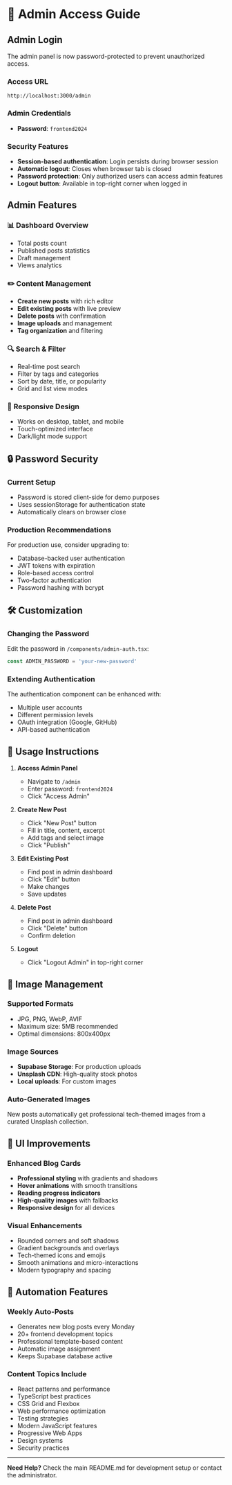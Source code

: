 # 🔐 Admin Access Guide

## Admin Login

The admin panel is now password-protected to prevent unauthorized access.

### Access URL
```
http://localhost:3000/admin
```

### Admin Credentials
- **Password**: `frontend2024`

### Security Features

- **Session-based authentication**: Login persists during browser session
- **Automatic logout**: Closes when browser tab is closed
- **Password protection**: Only authorized users can access admin features
- **Logout button**: Available in top-right corner when logged in

## Admin Features

### 📊 **Dashboard Overview**
- Total posts count
- Published posts statistics  
- Draft management
- Views analytics

### ✏️ **Content Management**
- **Create new posts** with rich editor
- **Edit existing posts** with live preview
- **Delete posts** with confirmation
- **Image uploads** and management
- **Tag organization** and filtering

### 🔍 **Search & Filter**
- Real-time post search
- Filter by tags and categories
- Sort by date, title, or popularity
- Grid and list view modes

### 📱 **Responsive Design**
- Works on desktop, tablet, and mobile
- Touch-optimized interface
- Dark/light mode support

## 🔒 Password Security

### Current Setup
- Password is stored client-side for demo purposes
- Uses sessionStorage for authentication state
- Automatically clears on browser close

### Production Recommendations
For production use, consider upgrading to:
- Database-backed user authentication
- JWT tokens with expiration
- Role-based access control
- Two-factor authentication
- Password hashing with bcrypt

## 🛠 Customization

### Changing the Password
Edit the password in `/components/admin-auth.tsx`:
```typescript
const ADMIN_PASSWORD = 'your-new-password'
```

### Extending Authentication
The authentication component can be enhanced with:
- Multiple user accounts
- Different permission levels
- OAuth integration (Google, GitHub)
- API-based authentication

## 🚀 Usage Instructions

1. **Access Admin Panel**
   - Navigate to `/admin`
   - Enter password: `frontend2024`
   - Click "Access Admin"

2. **Create New Post**
   - Click "New Post" button
   - Fill in title, content, excerpt
   - Add tags and select image
   - Click "Publish"

3. **Edit Existing Post**
   - Find post in admin dashboard
   - Click "Edit" button
   - Make changes
   - Save updates

4. **Delete Post**
   - Find post in admin dashboard
   - Click "Delete" button
   - Confirm deletion

5. **Logout**
   - Click "Logout Admin" in top-right corner

## 📸 Image Management

### Supported Formats
- JPG, PNG, WebP, AVIF
- Maximum size: 5MB recommended
- Optimal dimensions: 800x400px

### Image Sources
- **Supabase Storage**: For production uploads
- **Unsplash CDN**: High-quality stock photos
- **Local uploads**: For custom images

### Auto-Generated Images
New posts automatically get professional tech-themed images from a curated Unsplash collection.

## 🎨 UI Improvements

### Enhanced Blog Cards
- **Professional styling** with gradients and shadows
- **Hover animations** with smooth transitions
- **Reading progress indicators**
- **High-quality images** with fallbacks
- **Responsive design** for all devices

### Visual Enhancements
- Rounded corners and soft shadows
- Gradient backgrounds and overlays
- Tech-themed icons and emojis
- Smooth animations and micro-interactions
- Modern typography and spacing

## 🤖 Automation Features

### Weekly Auto-Posts
- Generates new blog posts every Monday
- 20+ frontend development topics
- Professional template-based content
- Automatic image assignment
- Keeps Supabase database active

### Content Topics Include
- React patterns and performance
- TypeScript best practices  
- CSS Grid and Flexbox
- Web performance optimization
- Testing strategies
- Modern JavaScript features
- Progressive Web Apps
- Design systems
- Security practices

---

**Need Help?** Check the main README.md for development setup or contact the administrator.